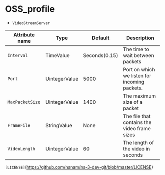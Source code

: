 # OSS_profile


* `VideoStreamServer`

| Attribute name | Type | Default | Description |
| ----------- | ------ | ------ | ------------- |
| `Interval` | TimeValue | Seconds(0.15)  | The time to wait between packets |
| `Port` | UintegerValue | 5000 | Port on which we listen for incoming packets. |
| `MaxPacketSize` | UintegerValue | 1400  | The maximum size of a packet |
| `FrameFile` | StringValue | None  | The file that contains the video frame sizes |
| `VideoLength` | UintegerValue | 60  | The length of the video in seconds |

`[LICENSE]`(https://github.com/nsnam/ns-3-dev-git/blob/master/LICENSE)
